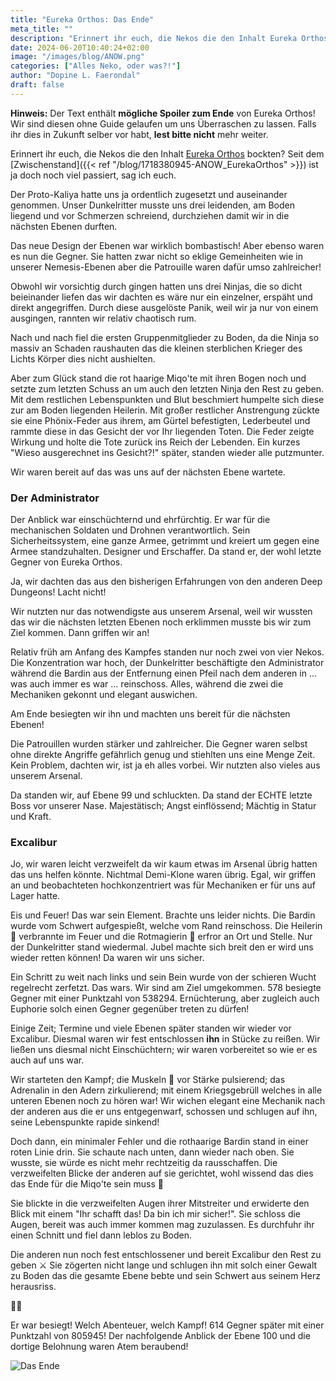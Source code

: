 ```yaml
---
title: "Eureka Orthos: Das Ende"
meta_title: ""
description: "Erinnert ihr euch, die Nekos die den Inhalt Eureka Orthos bockten? Seit dem Zwischenstand ist ja doch noch viel passiert, sag ich euch."
date: 2024-06-20T10:40:24+02:00
image: "/images/blog/ANOW.png"
categories: ["Alles Neko, oder was?!"]
author: "Dopine L. Faerondal"
draft: false
---
```


**Hinweis:** Der Text enthält **mögliche Spoiler zum Ende** von Eureka Orthos! Wir sind diesen ohne Guide gelaufen um uns Überraschen zu lassen. Falls ihr dies in Zukunft selber vor habt, **lest bitte nicht** mehr weiter.

Erinnert ihr euch, die Nekos die den Inhalt [Eureka Orthos](https://de.finalfantasyxiv.com/lodestone/playguide/contentsguide/deepdungeon3/) bockten? Seit dem [Zwischenstand]({{< ref "/blog/1718380945-ANOW_EurekaOrthos" >}}) ist ja doch noch viel passiert, sag ich euch.

Der Proto-Kaliya hatte uns ja ordentlich zugesetzt und auseinander genommen. Unser Dunkelritter musste uns drei leidenden, am Boden liegend und vor Schmerzen schreiend, durchziehen damit wir in die nächsten Ebenen durften.

Das neue Design der Ebenen war wirklich bombastisch! Aber ebenso waren es nun die Gegner. Sie hatten zwar nicht so eklige Gemeinheiten wie in unserer Nemesis-Ebenen aber die Patrouille waren dafür umso zahlreicher!

Obwohl wir vorsichtig durch gingen hatten uns drei Ninjas, die so dicht beieinander liefen das wir dachten es wäre nur ein einzelner, erspäht und direkt angegriffen. Durch diese ausgelöste Panik, weil wir ja nur von einem ausgingen, rannten wir relativ chaotisch rum. 

Nach und nach fiel die ersten Gruppenmitglieder zu Boden, da die Ninja so massiv an Schaden raushauten das die kleinen sterblichen Krieger des Lichts Körper dies nicht aushielten. 

Aber zum Glück stand die rot haarige Miqo'te mit ihren Bogen noch und setzte zum letzten Schuss an um auch den letzten Ninja den Rest zu geben. Mit dem restlichen Lebenspunkten und Blut beschmiert humpelte sich diese zur am Boden liegenden Heilerin. Mit großer restlicher Anstrengung zückte sie eine Phönix-Feder aus ihrem, am Gürtel befestigten, Lederbeutel und rammte diese in das Gesicht der vor Ihr liegenden Toten. Die Feder zeigte Wirkung und holte die Tote zurück ins Reich der Lebenden. Ein kurzes "Wieso ausgerechnet ins Gesicht?!" später, standen wieder alle putzmunter.

Wir waren bereit auf das was uns auf der nächsten Ebene wartete.

### Der Administrator

Der Anblick war einschüchternd und ehrfürchtig. Er war für die mechanischen Soldaten und Drohnen verantwortlich. Sein Sicherheitssystem, eine ganze Armee, getrimmt und kreiert um gegen eine Armee standzuhalten. Designer und Erschaffer. Da stand er, der wohl letzte Gegner von Eureka Orthos.

Ja, wir dachten das aus den bisherigen Erfahrungen von den anderen Deep Dungeons! Lacht nicht!

Wir nutzten nur das notwendigste aus unserem Arsenal, weil wir wussten das wir die nächsten letzten Ebenen noch erklimmen musste bis wir zum Ziel kommen. Dann griffen wir an!

Relativ früh am Anfang des Kampfes standen nur noch zwei von vier Nekos. Die Konzentration war hoch, der Dunkelritter beschäftigte den Administrator während die Bardin aus der Entfernung einen Pfeil nach dem anderen in ... was auch immer es war ... reinschoss. Alles, während die zwei die Mechaniken gekonnt und elegant auswichen. 

Am Ende besiegten wir ihn und machten uns bereit für die nächsten Ebenen!

Die Patrouillen wurden stärker und zahlreicher. Die Gegner waren selbst ohne direkte Angriffe gefährlich genug und stiehlten uns eine Menge Zeit. Kein Problem, dachten wir, ist ja eh alles vorbei. Wir nutzten also vieles aus unserem Arsenal.

Da standen wir, auf Ebene 99 und schluckten. Da stand der ECHTE letzte Boss vor unserer Nase. Majestätisch; Angst einflössend; Mächtig in Statur und Kraft.

### Excalibur

Jo, wir waren leicht verzweifelt da wir kaum etwas im Arsenal übrig hatten das uns helfen könnte. Nichtmal Demi-Klone waren übrig. Egal, wir griffen an und beobachteten hochkonzentriert was für Mechaniken er für uns auf Lager hatte.

Eis und Feuer! Das war sein Element. Brachte uns leider nichts. Die Bardin wurde vom Schwert aufgespießt, welche vom Rand reinschoss. Die Heilerin :hot_face: verbrannte im Feuer und die Rotmagierin :cold_face: erfror an Ort und Stelle. Nur der Dunkelritter stand wiedermal. Jubel machte sich breit den er wird uns wieder retten können! Da waren wir uns sicher.

Ein Schritt zu weit nach links und sein Bein wurde von der schieren Wucht regelrecht zerfetzt. Das wars. Wir sind am Ziel umgekommen. 578 besiegte Gegner mit einer Punktzahl von 538294. Ernüchterung, aber zugleich auch Euphorie solch einen Gegner gegenüber treten zu dürfen! 

Einige Zeit; Termine und viele Ebenen später standen wir wieder vor Excalibur. Diesmal waren wir fest entschlossen **ihn** in Stücke zu reißen. Wir ließen uns diesmal nicht Einschüchtern; wir waren vorbereitet so wie er es auch auf uns war.

Wir starteten den Kampf; die Muskeln :mechanical_arm: vor Stärke pulsierend; das Adrenalin in den Adern zirkulierend; mit einem Kriegsgebrüll welches in alle unteren Ebenen noch zu hören war! Wir wichen elegant eine Mechanik nach der anderen aus die er uns entgegenwarf, schossen und schlugen auf ihn, seine Lebenspunkte rapide sinkend!

Doch dann, ein minimaler Fehler und die rothaarige Bardin stand in einer roten Linie drin. Sie schaute nach unten, dann wieder nach oben. Sie wusste, sie würde es nicht mehr rechtzeitig da rausschaffen. Die verzweifelten Blicke der anderen auf sie gerichtet, wohl wissend das dies das Ende für die Miqo'te sein muss :eyes:

Sie blickte in die verzweifelten Augen ihrer Mitstreiter und erwiderte den Blick mit einem "Ihr schafft das! Da bin ich mir sicher!". Sie schloss die Augen, bereit was auch immer kommen mag zuzulassen. Es durchfuhr ihr einen Schnitt und fiel dann leblos zu Boden.

Die anderen nun noch fest entschlossener und bereit Excalibur den Rest zu geben :crossed_swords: Sie zögerten nicht lange und schlugen ihn mit solch einer Gewalt zu Boden das die gesamte Ebene bebte und sein Schwert aus seinem Herz herausriss. 

:face_exhaling:

Er war besiegt! Welch Abenteuer, welch Kampf! 614 Gegner später mit einer Punktzahl von 805945! Der nachfolgende Anblick der Ebene 100 und die dortige Belohnung waren Atem beraubend!

![Das Ende](images/blog/screenshots/1718872815-ANOW_EurekaOrthosFinish.jpeg)